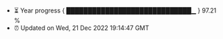 - ⏳ Year progress { █████████████████████████████▁ } 97.21 %
- ⏰ Updated on Wed, 21 Dec 2022 19:14:47 GMT

